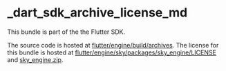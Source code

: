 # _dart_sdk_archive_license_md

This bundle is part of the the Flutter SDK.

The source code is hosted at [flutter/engine/build/archives](https://github.com/flutter/engine/tree/edd8546116457bdf1c5bdfb13ecb9463d2bb5ed4/build/archives).
The license for this bundle is hosted at [flutter/engine/sky/packages/sky_engine/LICENSE](https://github.com/flutter/engine/tree/edd8546116457bdf1c5bdfb13ecb9463d2bb5ed4/sky/packages/sky_engine/LICENSE) 
and [sky_engine.zip](https://storage.googleapis.com/flutter_infra_release/flutter/edd8546116457bdf1c5bdfb13ecb9463d2bb5ed4/sky_engine.zip).
